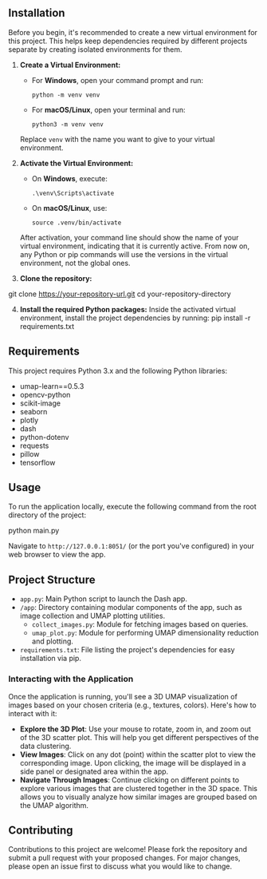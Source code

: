 ## Installation

Before you begin, it's recommended to create a new virtual environment for this project. This helps keep dependencies required by different projects separate by creating isolated environments for them.

1. **Create a Virtual Environment:**
   
   - For **Windows**, open your command prompt and run:
     ```
     python -m venv venv
     ```
   
   - For **macOS/Linux**, open your terminal and run:
     ```
     python3 -m venv venv
     ```
   Replace `venv` with the name you want to give to your virtual environment.

2. **Activate the Virtual Environment:**
   
   - On **Windows**, execute:
     ```
     .\venv\Scripts\activate
     ```
   
   - On **macOS/Linux**, use:
     ```
     source .venv/bin/activate
     ```
   After activation, your command line should show the name of your virtual environment, indicating that it is currently active. From now on, any Python or pip commands will use the versions in the virtual environment, not the global ones.

3. **Clone the repository:**

git clone https://your-repository-url.git
cd your-repository-directory

4. **Install the required Python packages:**
Inside the activated virtual environment, install the project dependencies by running:
pip install -r requirements.txt

## Requirements

This project requires Python 3.x and the following Python libraries:

- umap-learn==0.5.3 
- opencv-python 
- scikit-image 
- seaborn
- plotly
- dash
- python-dotenv
- requests
- pillow
- tensorflow

## Usage

To run the application locally, execute the following command from the root directory of the project:

python main.py

Navigate to `http://127.0.0.1:8051/` (or the port you've configured) in your web browser to view the app.


## Project Structure

- `app.py`: Main Python script to launch the Dash app.
- `/app`: Directory containing modular components of the app, such as image collection and UMAP plotting utilities.
  - `collect_images.py`: Module for fetching images based on queries.
  - `umap_plot.py`: Module for performing UMAP dimensionality reduction and plotting.
- `requirements.txt`: File listing the project's dependencies for easy installation via pip.

### Interacting with the Application

Once the application is running, you'll see a 3D UMAP visualization of images based on your chosen criteria (e.g., textures, colors). Here's how to interact with it:

- **Explore the 3D Plot**: Use your mouse to rotate, zoom in, and zoom out of the 3D scatter plot. This will help you get different perspectives of the data clustering.
- **View Images**: Click on any dot (point) within the scatter plot to view the corresponding image. Upon clicking, the image will be displayed in a side panel or designated area within the app.
- **Navigate Through Images**: Continue clicking on different points to explore various images that are clustered together in the 3D space. This allows you to visually analyze how similar images are grouped based on the UMAP algorithm.


## Contributing

Contributions to this project are welcome! Please fork the repository and submit a pull request with your proposed changes. For major changes, please open an issue first to discuss what you would like to change.